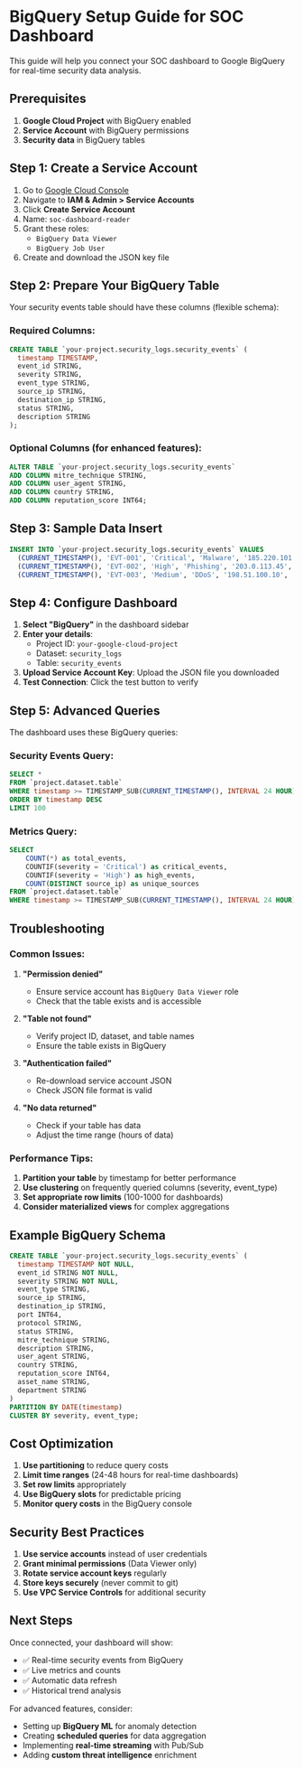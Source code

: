 # BigQuery Setup Guide for SOC Dashboard

This guide will help you connect your SOC dashboard to Google BigQuery for real-time security data analysis.

## Prerequisites

1. **Google Cloud Project** with BigQuery enabled
2. **Service Account** with BigQuery permissions
3. **Security data** in BigQuery tables

## Step 1: Create a Service Account

1. Go to [Google Cloud Console](https://console.cloud.google.com)
2. Navigate to **IAM & Admin > Service Accounts**
3. Click **Create Service Account**
4. Name: `soc-dashboard-reader`
5. Grant these roles:
   - `BigQuery Data Viewer`
   - `BigQuery Job User`
6. Create and download the JSON key file

## Step 2: Prepare Your BigQuery Table

Your security events table should have these columns (flexible schema):

### Required Columns:
```sql
CREATE TABLE `your-project.security_logs.security_events` (
  timestamp TIMESTAMP,
  event_id STRING,
  severity STRING,
  event_type STRING,
  source_ip STRING,
  destination_ip STRING,
  status STRING,
  description STRING
);
```

### Optional Columns (for enhanced features):
```sql
ALTER TABLE `your-project.security_logs.security_events`
ADD COLUMN mitre_technique STRING,
ADD COLUMN user_agent STRING,
ADD COLUMN country STRING,
ADD COLUMN reputation_score INT64;
```

## Step 3: Sample Data Insert

```sql
INSERT INTO `your-project.security_logs.security_events` VALUES
  (CURRENT_TIMESTAMP(), 'EVT-001', 'Critical', 'Malware', '185.220.101.45', '192.168.1.100', 'Active', 'Suspicious file download'),
  (CURRENT_TIMESTAMP(), 'EVT-002', 'High', 'Phishing', '203.0.113.45', '192.168.1.50', 'Blocked', 'Malicious email detected'),
  (CURRENT_TIMESTAMP(), 'EVT-003', 'Medium', 'DDoS', '198.51.100.10', '192.168.1.1', 'Mitigated', 'High volume requests');
```

## Step 4: Configure Dashboard

1. **Select "BigQuery"** in the dashboard sidebar
2. **Enter your details**:
   - Project ID: `your-google-cloud-project`
   - Dataset: `security_logs`
   - Table: `security_events`
3. **Upload Service Account Key**: Upload the JSON file you downloaded
4. **Test Connection**: Click the test button to verify

## Step 5: Advanced Queries

The dashboard uses these BigQuery queries:

### Security Events Query:
```sql
SELECT *
FROM `project.dataset.table`
WHERE timestamp >= TIMESTAMP_SUB(CURRENT_TIMESTAMP(), INTERVAL 24 HOUR)
ORDER BY timestamp DESC
LIMIT 100
```

### Metrics Query:
```sql
SELECT 
    COUNT(*) as total_events,
    COUNTIF(severity = 'Critical') as critical_events,
    COUNTIF(severity = 'High') as high_events,
    COUNT(DISTINCT source_ip) as unique_sources
FROM `project.dataset.table`
WHERE timestamp >= TIMESTAMP_SUB(CURRENT_TIMESTAMP(), INTERVAL 24 HOUR)
```

## Troubleshooting

### Common Issues:

1. **"Permission denied"**
   - Ensure service account has `BigQuery Data Viewer` role
   - Check that the table exists and is accessible

2. **"Table not found"**
   - Verify project ID, dataset, and table names
   - Ensure the table exists in BigQuery

3. **"Authentication failed"**
   - Re-download service account JSON
   - Check JSON file format is valid

4. **"No data returned"**
   - Check if your table has data
   - Adjust the time range (hours of data)

### Performance Tips:

1. **Partition your table** by timestamp for better performance
2. **Use clustering** on frequently queried columns (severity, event_type)
3. **Set appropriate row limits** (100-1000 for dashboards)
4. **Consider materialized views** for complex aggregations

## Example BigQuery Schema

```sql
CREATE TABLE `your-project.security_logs.security_events` (
  timestamp TIMESTAMP NOT NULL,
  event_id STRING NOT NULL,
  severity STRING NOT NULL,
  event_type STRING,
  source_ip STRING,
  destination_ip STRING,
  port INT64,
  protocol STRING,
  status STRING,
  mitre_technique STRING,
  description STRING,
  user_agent STRING,
  country STRING,
  reputation_score INT64,
  asset_name STRING,
  department STRING
)
PARTITION BY DATE(timestamp)
CLUSTER BY severity, event_type;
```

## Cost Optimization

1. **Use partitioning** to reduce query costs
2. **Limit time ranges** (24-48 hours for real-time dashboards)
3. **Set row limits** appropriately
4. **Use BigQuery slots** for predictable pricing
5. **Monitor query costs** in the BigQuery console

## Security Best Practices

1. **Use service accounts** instead of user credentials
2. **Grant minimal permissions** (Data Viewer only)
3. **Rotate service account keys** regularly
4. **Store keys securely** (never commit to git)
5. **Use VPC Service Controls** for additional security

## Next Steps

Once connected, your dashboard will show:
- ✅ Real-time security events from BigQuery
- ✅ Live metrics and counts
- ✅ Automatic data refresh
- ✅ Historical trend analysis

For advanced features, consider:
- Setting up **BigQuery ML** for anomaly detection
- Creating **scheduled queries** for data aggregation
- Implementing **real-time streaming** with Pub/Sub
- Adding **custom threat intelligence** enrichment
